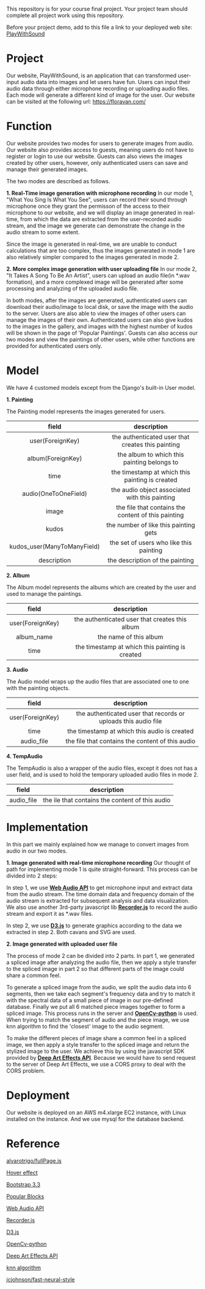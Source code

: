 This repository is for your course final project. Your project team
should complete all project work using this repository.

Before your project demo, add to this file a link to your deployed
web site: [PlayWithSound](https://floravan.com/)


# Project
Our website, PlayWithSound, is an application that can transformed user-input
 audio data into images and let users have fun. Users can input their audio data
 through either microphone recording or uploading audio files. Each mode will
 generate a different kind of image for the user. Our website can be visited at
 the following url: https://floravan.com/
 
# Function
Our website provides two modes for users to generate images from audio. Our 
website also provides access to guests, meaning users do not have to register 
or login to use our website. Guests can also views the images created by other 
users, however, only authenticated users can save and manage their generated 
images.

The two modes are described as follows.

**1. Real-Time image generation with microphone recording**
In our mode 1, "What You Sing Is What You See", users can record their sound 
through microphone once they grant the permisson of the access to their 
microphone to our website, and we will display an image generated in 
real-time, from which the data are extracted from the user-recorded audio 
stream, and the image we generate can demonstrate the change in the audio 
stream to some extent.

Since the image is generated in real-time, we are unable to conduct calculations
that are too complex, thus the images generated in mode 1 are also relatively 
simpler compared to the images generated in mode 2.

**2. More complex image generation with user uploading file**
In our mode 2, "It Takes A Song To Be An Artist", users can upload an audio 
file(in *.wav formation), and a more complexed image will be generated after 
some processing and analyzing of the uploaded audio file.

In both modes, after the images are generated, authenticated users can download 
their audio/image to local disk, or save the image with the audio to the server.
 Users are also able to view the images of other users can manage the images of 
their own. Authenticated users can also give kudos to the images in the gallery,
 and images with the highest number of kudos will be shown in the page of 
'Popular Paintings'. Guests can also access our two modes and view the paintings
 of other users, while other functions are provided for authenticated users 
only.

# Model
We have 4 customed models except from the Django's built-in User model.

**1. Painting**

The Painting model represents the images generated for users.

| field | description |
| :------: | :------: |
| user(ForeignKey) | the authenticated user that creates this painting |
| album(ForeignKey) | the album to which this painting belongs to |
| time | the timestamp at which this painting is created |
| audio(OneToOneField) | the audio object associated with this painting |
| image | the file that contains the content of this painting |
| kudos | the number of like this painting gets |
| kudos_user(ManyToManyField) | the set of users who like this painting | 
| description | the description of the painting |

**2. Album**

The Album model represents the albums which are created by the user and used to 
manage the paintings.

| field | description |
| :------: | :------: |
| user(ForeignKey) | the authenticated user that creates this album |
| album_name | the name of this album |
| time | the timestamp at which this painting is created |

**3. Audio**

The Audio model wraps up the audio files that are associated one to one with the 
painting objects.

| field | description |
| :------: | :------: |
| user(ForeignKey) | the authenticated user that records or uploads this audio file |
| time | the timestamp at which this audio is created |
| audio_file | the file that contains the content of this audio |

**4. TempAudio**

The TempAudio is also a wrapper of the audio files, except it does not has a user 
field, and is used to hold the temporary uploaded audio files in mode 2.

| field | description |
| :------: | :------: |
| audio_file | the ile that contains the content of this audio |

# Implementation
In this part we mainly explained how we manage to convert images from audio in our 
two modes.

**1. Image generated with real-time microphone recording**
Our thought of path for implementing mode 1 is quite straight-forward. This process 
can be divided into 2 steps:

In step 1, we use **[Web Audio API](https://developer.mozilla.org/en-US/docs/Web/API/Web_Audio_API)** 
to get microphone input and extract data from the audio stream. The time 
domain data and frequency domain of the audio stream is extracted for 
subsequent analysis and data visualization. We also use another 3rd-party 
javascript lib **[Recorder.js](https://github.com/kayjade/Recorderjs)** 
to record the audio stream and export it as *.wav files.

In step 2, we use **[D3.js](https://d3js.org/)** to generate graphics according 
to the data we extracted in step 2. Both cavans and SVG are used.

**2. Image generated with uploaded user file**

The process of mode 2 can be divided into 2 parts. In part 1, we generated a 
spliced image after analyzing the audio file, then we apply a style transfer 
to the spliced image in part 2 so that different parts of the image could 
share a common feel.

To generate a spliced image from the audio, we split the audio data into 6 
segments, then we take each segment's frequency data and try to match it with 
the spectral data of a small piece of image in our pre-defined database. Finally 
we put all 6 matched piece images together to form a spliced image. This 
process runs in the server and **[OpenCv-python](https://opencv-python-tutroals.readthedocs.io/en/latest/)**
 is used. When trying to match the segment of audio and the piece image, we use 
knn algorithm to find the 'closest' image to the audio segment.

To make the different pieces of image share a common feel in a spliced image, 
we then apply a style transfer to the spliced image and return the stylized 
image to the user. We achieve this by using the javascript SDK provided by 
**[Deep Art Effects API](https://developer.deeparteffects.com/)**. 
Because we would have to send request to the server of Deep Art Effects, we 
use a CORS proxy to deal with the CORS problem.

# Deployment
Our website is deployed on an AWS m4.xlarge EC2 instance, with Linux installed 
on the instance. And we use mysql for the database backend.

# Reference
[alvarotrigo/fullPage.js](https://github.com/alvarotrigo/fullPage.js)

[Hover effect](https://miketricking.github.io/bootstrap-image-hover/)

[Bootstrap 3.3](https://getbootstrap.com/docs/3.3/)

[Popular Blocks](https://bl.ocks.org/)

[Web Audio API](https://developer.mozilla.org/en-US/docs/Web/API/Web_Audio_API)

[Recorder.js](https://github.com/kayjade/Recorderjs)

[D3.js](https://d3js.org/)

[OpenCv-python](https://opencv-python-tutroals.readthedocs.io/en/latest/)

[Deep Art Effects API](https://developer.deeparteffects.com/)

[knn algorithm](https://en.wikipedia.org/wiki/K-nearest_neighbors_algorithm)

[jcjohnson/fast-neural-style](https://github.com/jcjohnson/fast-neural-style)